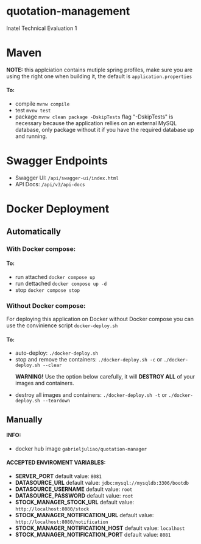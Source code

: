 # quotation-management
Inatel Technical Evaluation 1
# Maven
<b>NOTE:</b> this applciation contains mutiple spring profiles, make sure you are using the right one when building it, the default is <code>application.properties</code>
#### To:
<ul>
<li>compile <code>mvnw compile</code></li>
<li>test <code>mvnw test</code></li>
<li>package <code>mvnw clean package -DskipTests</code> flag "-DskipTests" is necessary because the application rellies on an external MySQL database, only package without it if you have the required database up and running.</li>

</ul>

# Swagger Endpoints
<ul>
<li>Swagger UI: <code>/api/swagger-ui/index.html</code></li>
<li>API Docs: <code>/api/v3/api-docs</code></li>
</ul>

# Docker Deployment

## Automatically

### With Docker compose:

#### To:
<ul>
<li>run attached <code>docker compose up</code></li>
<li>run dettached <code>docker compose up -d</code></li>
<li>stop <code>docker compose stop</code></li>
</ul>

### Without Docker compose:
<p>For deploying this application on Docker without Docker compose you can use the convinience script <code>docker-deploy.sh</code></p>

#### To:
<ul>
<li>auto-deploy: <code>./docker-deploy.sh</code></li>
<li>stop and remove the containers: <code>./docker-deploy.sh -c</code> or <code>./docker-deploy.sh --clear</code></li>
<p><b>WARNING!</b> Use the option below carefully, it will <b>DESTROY ALL</b> of your images and containers.</p>
<li>destroy all images and containers: <code>./docker-deploy.sh -t</code> or <code>./docker-deploy.sh --teardown</code></li>
</ul>

## Manually

#### INFO:
<ul>
<li>docker hub image <code>gabrieljuliao/quotation-manager</code></li>
</ul>

#### ACCEPTED ENVIROMENT VARIABLES:
<ul>
<li><b>SERVER_PORT</b> default value: <code>8081</code></li>
<li><b>DATASOURCE_URL</b> default value: <code>jdbc:mysql://mysqldb:3306/bootdb</code></li>
<li><b>DATASOURCE_USERNAME</b> default value: <code>root</code></li>
<li><b>DATASOURCE_PASSWORD</b> default value: <code>root</code></li>
<li><b>STOCK_MANAGER_STOCK_URL</b> default value: <code>http://localhost:8080/stock</code></li>
<li><b>STOCK_MANAGER_NOTIFICATION_URL</b> default value: <code>http://localhost:8080/notification</code></li>
<li><b>STOCK_MANAGER_NOTIFICATION_HOST</b> default value: <code>localhost</code></li>
<li><b>STOCK_MANAGER_NOTIFICATION_PORT</b> default value: <code>8081</code></li>
</ul>
